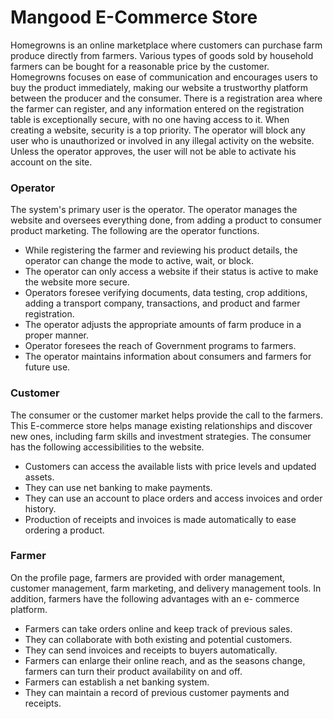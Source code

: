 # Mangood E-Commerce Store

Homegrowns is an online marketplace where customers can purchase farm produce directly from farmers. Various types of goods sold by household farmers can be bought for a reasonable price by the customer. Homegrowns focuses on ease of communication and encourages users to buy the product immediately, making our website a trustworthy platform between the producer and the consumer. There is a registration area where the farmer can register, and any information entered on the registration table is exceptionally secure, with no one having access to it. When creating a website, security is a top priority. The operator will block any user who is unauthorized or involved in any illegal activity on the website. Unless the operator approves, the user will not be able to activate his account on the site.

### Operator

The system's primary user is the operator. The operator manages the website and oversees everything done, from adding a product to consumer product marketing. The following are the operator functions.
- While registering the farmer and reviewing his product details, the operator can change the mode to active, wait, or block.
- The operator can only access a website if their status is active to make the website more secure.
- Operators foresee verifying documents, data testing, crop additions, adding a transport company, transactions, and product and farmer registration.
- The operator adjusts the appropriate amounts of farm produce in a proper manner.
- Operator foresees the reach of Government programs to farmers.
- The operator maintains information about consumers and farmers for future use.

### Customer

The consumer or the customer market helps provide the call to the farmers. This E-commerce store helps manage existing relationships and discover new ones, including farm skills and investment strategies. The consumer has the following accessibilities to the website.
- Customers can access the available lists with price levels and updated assets.
- They can use net banking to make payments.
- They can use an account to place orders and access invoices and order history.
- Production of receipts and invoices is made automatically to ease ordering a product.

### Farmer

On the profile page, farmers are provided with order management, customer management, farm marketing, and delivery management tools. In addition, farmers have the following advantages with an e- commerce platform.
- Farmers can take orders online and keep track of previous sales.
- They can collaborate with both existing and potential customers.
- They can send invoices and receipts to buyers automatically.
- Farmers can enlarge their online reach, and as the seasons change, farmers can turn their product availability on and off.
- Farmers can establish a net banking system.
- They can maintain a record of previous customer payments and receipts.
